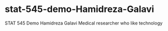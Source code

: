 # stat-545-demo-Hamidreza-Galavi
STAT 545 Demo
Hamidreza Galavi
Medical researcher who like technology 
